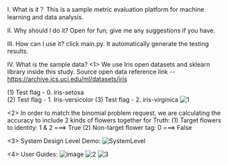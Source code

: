 I. What is it？
This is a sample metric evaluation platform for machine learning and data analysis.

II. Why should I do it?
Open for fun; give me any suggestions if you have.

III. How can I use it?
click main.py. It automatically generate the testing results.

IV. What is the sample data?
<1> We use Iris open datasets and sklearn library inside this study. Source open data reference link -- https://archive.ics.uci.edu/ml/datasets/iris

(1) Test flag - 0. iris-setosa  
(2) Test flag - 1. Iris-versicolor 
(3) Test flag - 2. iris-virginica
![1](https://user-images.githubusercontent.com/33529912/161707082-da38af35-99e7-458a-ab30-42b7f85db484.png)



<2> In order to match the binomial problem request, we are calculating the accuracy to include 2 kinds of flowers together for Truth:
(1) Target flowers to identity: 1 & 2 ===> True
(2) Non-target flower tag: 0 ===> False

<3> System Design Level Demo:
![SystemLevel](https://user-images.githubusercontent.com/33529912/161706130-3b4bb84c-0db7-41d7-84ca-7c905d2249b9.jpg)

<4> User Guides:
![image](https://user-images.githubusercontent.com/33529912/161706251-593eba3d-45be-457c-be10-973fd5dc80c3.png)
![2](https://user-images.githubusercontent.com/33529912/161707324-155ed453-691d-4970-b737-601016ff96c9.png)
![3](https://user-images.githubusercontent.com/33529912/161707486-a4567cb7-ea6e-492f-b4e8-34ba13d7541d.png)
